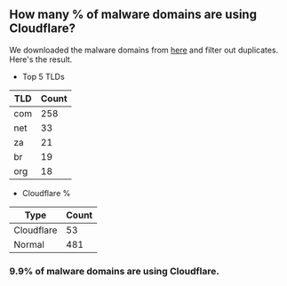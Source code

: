 ## How many % of malware domains are using Cloudflare?


We downloaded the malware domains from [here](https://urlhaus.abuse.ch) and filter out duplicates.
Here's the result.


[//]: # (start replacement)


- Top 5 TLDs

| TLD | Count |
| --- | --- |
| com | 258 |
| net | 33 |
| za | 21 |
| br | 19 |
| org | 18 |


- Cloudflare %

| Type | Count |
| --- | --- |
| Cloudflare | 53 |
| Normal | 481 |


### 9.9% of malware domains are using Cloudflare.
